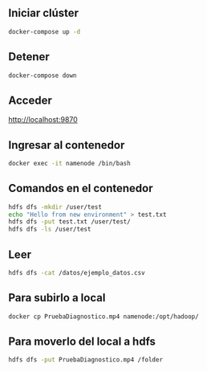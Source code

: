 
## Iniciar clúster
```bash
docker-compose up -d
```

## Detener
```bash
docker-compose down
```

## Acceder
[http://localhost:9870](http://localhost:9870)

## Ingresar al contenedor
```bash
docker exec -it namenode /bin/bash
```

## Comandos en el contenedor
```bash
hdfs dfs -mkdir /user/test
echo "Hello from new environment" > test.txt
hdfs dfs -put test.txt /user/test/
hdfs dfs -ls /user/test
```

## Leer
```bash
hdfs dfs -cat /datos/ejemplo_datos.csv
```

## Para subirlo a local
```bash
docker cp PruebaDiagnostico.mp4 namenode:/opt/hadoop/
```

## Para moverlo del local a hdfs
```bash
hdfs dfs -put PruebaDiagnostico.mp4 /folder
```
